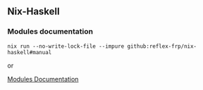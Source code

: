 ## Nix-Haskell

### Modules documentation

```
nix run --no-write-lock-file --impure github:reflex-frp/nix-haskell#manual
```

or

[Modules Documentation](docs/modules.md)
